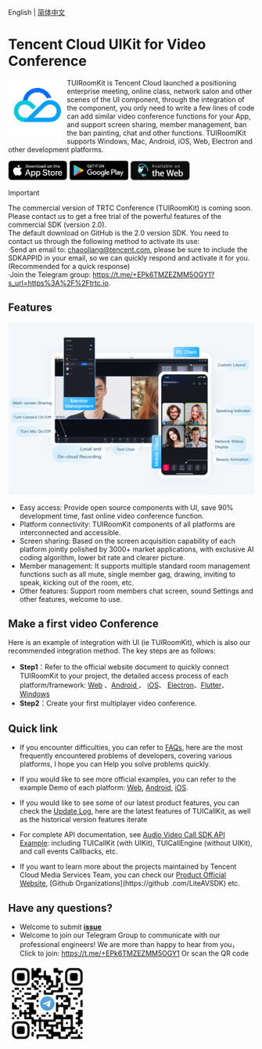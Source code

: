 <!--
 * @Author: abyyxwang
 * @Date: 2022-12-16 10:40:40
 * @LastEditors: abyyxwang
 * @LastEditTime: 2022-12-16 10:41:32
 * @Description: 
-->
English | [简体中文](README.zh.md)
# Tencent Cloud UIKit for Video Conference

<img src="Preview/logo.png" align="left" width=120 height=120>  TUIRoomKit is Tencent Cloud launched a positioning enterprise meeting, online class, network salon and other scenes of the UI component, through the integration of the component, you only need to write a few lines of code can add similar video conference functions for your App, and support screen sharing, member management, ban the ban painting, chat and other functions. TUIRoomlKit supports Windows, Mac, Android, iOS, Web, Electron and other development platforms.

<a href="https://apps.apple.com/cn/app/%E8%85%BE%E8%AE%AF%E4%BA%91%E9%9F%B3%E8%A7%86%E9%A2%91/id1400663224"><img src="Preview/app-store.svg" height=40></a> <a href="https://dldir1.qq.com/hudongzhibo/liteav/TRTCDemo.apk"><img src="Preview/play-store.svg" height=40></a> <a href="https://web.sdk.qcloud.com/trtc/webrtc/demo/api-sample/login.html"><img src="Preview/web-app.svg" height=40></a>


> [!IMPORTANT]
> The commercial version of TRTC Conference (TUIRoomKit) is coming soon. Please contact us to get a free trial of the powerful features of the commercial SDK (version 2.0). <br>
The default download on GitHub is the 2.0 version SDK. You need to contact us through the following method to activate its use:<br>
·Send an email to: chaooliang@tencent.com, please be sure to include the SDKAPPID in your email, so we can quickly respond and activate it for you.(Recommended for a quick response)<br>
·Join the Telegram group: https://t.me/+EPk6TMZEZMM5OGY1?s_url=https%3A%2F%2Ftrtc.io.

## Features

<p align="center">
  <img src="Preview/room-uikit-en.png"/>
</p>

- Easy access: Provide open source components with UI, save 90% development time, fast online video conference function.
- Platform connectivity: TUIRoomKit components of all platforms are interconnected and accessible.
- Screen sharing: Based on the screen acquisition capability of each platform jointly polished by 3000+ market applications, with exclusive AI coding algorithm, lower bit rate and clearer picture.
- Member management: It supports multiple standard room management functions such as all mute, single member gag, drawing, inviting to speak, kicking out of the room, etc.
- Other features: Support room members chat screen, sound Settings and other features, welcome to use.

## Make a first video Conference 

Here is an example of integration with UI (ie TUIRoomKit), which is also our recommended integration method. The key steps are as follows:
- **Step1**：Refer to the official website document to quickly connect TUIRoomKit to your project, the detailed access process of each platform/framework: [Web](https://trtc.io/document/54845) 、[Android ](https://trtc.io/document/54843)、 [iOS](https://trtc.io/document/54842)、 [Electron](https://trtc.io/document/54844)、[Flutter](https://trtc.io/document/57508)、[Windows](https://trtc.io/document/53567)
- **Step2**：Create your first multiplayer video conference.



## Quick link
- If you encounter difficulties, you can refer to [FAQs](https://trtc.io/document/54894), here are the most frequently encountered problems of developers, covering various platforms, I hope you can Help you solve problems quickly.
- If you would like to see more official examples, you can refer to the example Demo of each platform: [Web](Web/), [Android](Android/), [iOS](iOS/).

- If you would like to see some of our latest product features, you can check the [Update Log](https://trtc.io/document/54634), here are the latest features of TUICallKit, as well as the historical version features iterate
- For complete API documentation, see [Audio Video Call SDK API Example](https://trtc.io/document/54877): including TUICallKit (with UIKit), TUICallEngine (without UIKit), and call events Callbacks, etc.
- If you want to learn more about the projects maintained by Tencent Cloud  Media Services Team, you can check our [Product Official Website](https://cloud.tencent.com/product/rtcube), [Github Organizations](https://github .com/LiteAVSDK) etc.



## Have any questions?
- Welcome to submit [**issue**](https://github.com/tencentyun/TUIRoomKit/issues)  
- Welcome to join our Telegram Group to communicate with our professional engineers! We are more than happy to hear from you，Click to join: https://t.me/+EPk6TMZEZMM5OGY1
Or scan the QR code 
<img src="Preview/telegram-code.jpg"/>
